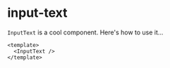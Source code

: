 # input-text

`InputText` is a cool component. Here's how to use it...

```
<template>
  <InputText />
</template>
```
